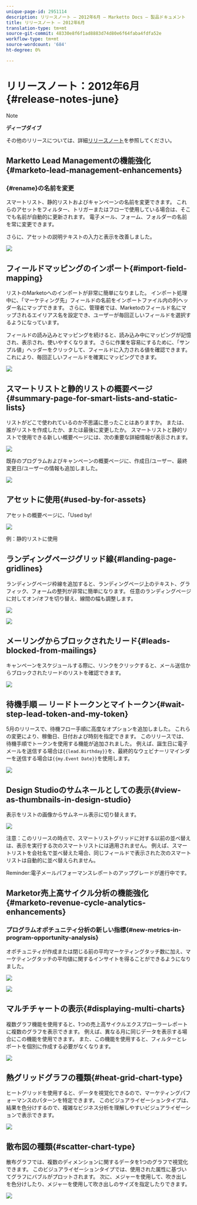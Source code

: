 ```yaml
---
unique-page-id: 2951114
description: リリースノート — 2012年6月 — Marketto Docs — 製品ドキュメント
title: リリースノート — 2012年6月
translation-type: tm+mt
source-git-commit: 48330e8f6f1ad8883d74d80e6f64faba4fdfa52e
workflow-type: tm+mt
source-wordcount: '684'
ht-degree: 0%

---
```



# リリースノート：2012年6月{#release-notes-june}

>[!NOTE]
>
>**ディープダイブ**
>
>その他のリリースについては、詳細[リリースノート](http://docs.marketo.com/display/docs/release+notes)を参照してください。

## Marketto Lead Managementの機能強化{#marketo-lead-management-enhancements}

### {#rename}の名前を変更

スマートリスト、静的リストおよびキャンペーンの名前を変更できます。 これらのアセットをフィルター、トリガーまたはフローで使用している場合は、そこでも名前が自動的に更新されます。 電子メール、フォーム、フォルダーの名前を常に変更できます。

さらに、アセットの説明テキストの入力と表示を改善しました。

![](assets/image2014-9-23-10-3a23-3a10.png)

## フィールドマッピングのインポート{#import-field-mapping}

リストのMarketoへのインポートが非常に簡単になりました。 インポート処理中に、「マーケティング先」フィールドの名前をインポートファイル内の列ヘッダー名にマップできます。 さらに、管理者では、Marketoのフィールド名にマップされるエイリアス名を設定でき、ユーザーが毎回正しいフィールドを選択するようになっています。

フィールドの読み込みとマッピングを続けると、読み込み中にマッピングが記憶され、表示され、使いやすくなります。 さらに作業を容易にするために、「サンプル値」ヘッダーをクリックして、フィールドに入力される値を確認できます。 これにより、毎回正しいフィールドを確実にマッピングできます。

![](assets/image2014-9-23-10-3a23-3a27.png)

## スマートリストと静的リストの概要ページ{#summary-page-for-smart-lists-and-static-lists}

リストがどこで使われているのか不思議に思ったことはありますか。 または、誰がリストを作成したか、または最後に変更したか。 スマートリストと静的リストで使用できる新しい概要ページには、次の重要な詳細情報が表示されます。

![](assets/image2014-9-23-10-3a23-3a40.png)

既存のプログラムおよびキャンペーンの概要ページに、作成日/ユーザー、最終変更日/ユーザーの情報も追加しました。

![](assets/image2014-9-23-10-3a23-3a54.png)

## アセットに使用{#used-by-for-assets}

アセットの概要ページに、「Used by!

![](assets/image2014-9-23-10-3a24-3a5.png)

例：静的リストに使用

## ランディングページグリッド線{#landing-page-gridlines}

ランディングページ枠線を追加すると、ランディングページ上のテキスト、グラフィック、フォームの整列が非常に簡単になります。 任意のランディングページに対してオン/オフを切り替え、線間の幅も調整します。

![](assets/image2014-9-23-10-3a24-3a19.png)

![](assets/image2014-9-23-10-3a24-3a33.png)

## メーリングからブロックされたリード{#leads-blocked-from-mailings}

キャンペーンをスケジュールする際に、リンクをクリックすると、メール送信からブロックされたリードのリストを確認できます。

![](assets/image2014-9-23-10-3a24-3a51.png)

## 待機手順 — リードトークンとマイトークン{#wait-step-lead-token-and-my-token}

5月のリリースで、待機フロー手順に高度なオプションを追加しました。 これらの変更により、稼働日、日付および時刻を指定できます。 このリリースでは、待機手順でトークンを使用する機能が追加されました。 例えば、誕生日に電子メールを送信する場合は`{{lead.Birthday}}`を、最終的なウェビナーリマインダーを送信する場合は`{{my.Event Date}}`を使用します。

![](assets/image2014-9-23-10-3a25-3a57.png)

## Design Studioのサムネールとしての表示{#view-as-thumbnails-in-design-studio}

表示をリストの画像からサムネール表示に切り替えます。

![](assets/image2014-9-23-10-3a26-3a13.png)

注意：このリリースの時点で、スマートリストグリッドに対する以前の並べ替えは、表示を実行する次のスマートリストには適用されません。 例えば、スマートリストを会社名で並べ替えた場合、同じフィールドで表示された次のスマートリストは自動的に並べ替えられません。

Reminder:電子メールパフォーマンスレポートのアップグレードが進行中です。

## Marketor売上高サイクル分析の機能強化{#marketo-revenue-cycle-analytics-enhancements}

### プログラムオポチュニティ分析の新しい指標{#new-metrics-in-program-opportunity-analysis}

オポチュニティが作成または閉じる前の平均マーケティングタッチ数に加え、マーケティングタッチの平均値に関するインサイトを得ることができるようになりました。

![](assets/image2014-9-23-10-3a26-3a30.png)

![](assets/image2014-9-23-10-3a26-3a41.png)

## マルチチャートの表示{#displaying-multi-charts}

複数グラフ機能を使用すると、1つの売上高サイクルエクスプローラーレポートに複数のグラフを表示できます。 例えば、異なる月に同じデータを表示する場合にこの機能を使用できます。 また、この機能を使用すると、フィルターとレポートを個別に作成する必要がなくなります。

![](assets/image2014-9-23-10-3a27-3a41.png)

## 熱グリッドグラフの種類{#heat-grid-chart-type}

ヒートグリッドを使用すると、データを視覚化できるので、マーケティングパフォーマンスのパターンを特定できます。 このビジュアライゼーションタイプは、結果を色分けするので、複雑なビジネス分析を理解しやすいビジュアライゼーションで表示できます。

![](assets/image2014-9-23-10-3a28-3a21.png)

## 散布図の種類{#scatter-chart-type}

散布グラフでは、複数のディメンションに関するデータを1つのグラフで視覚化できます。 このビジュアライゼーションタイプでは、使用された属性に基づいてグラフにバブルがプロットされます。 次に、メジャーを使用して、吹き出しを色分けしたり、メジャーを使用して吹き出しのサイズを指定したりできます。

![](assets/image2014-9-23-10-3a29-3a7.png)
